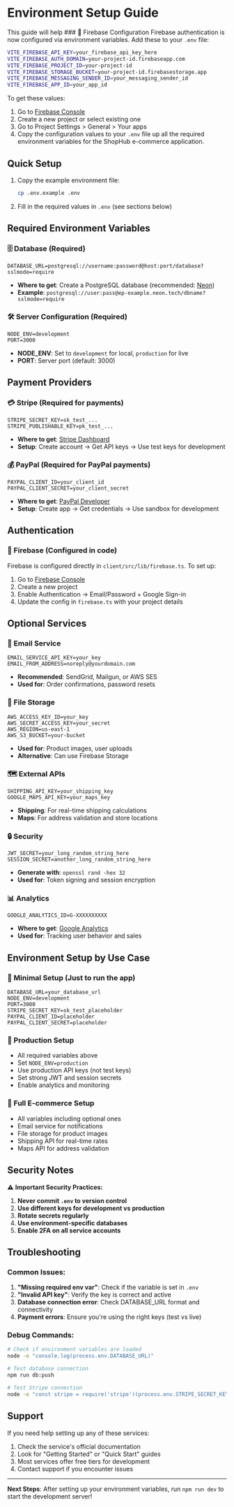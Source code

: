 # Environment Setup Guide

This guide will help ### 🔐 Firebase Configuration
Firebase authentication is now configured via environment variables. Add these to your `.env` file:

```bash
VITE_FIREBASE_API_KEY=your_firebase_api_key_here
VITE_FIREBASE_AUTH_DOMAIN=your-project-id.firebaseapp.com
VITE_FIREBASE_PROJECT_ID=your-project-id
VITE_FIREBASE_STORAGE_BUCKET=your-project-id.firebasestorage.app
VITE_FIREBASE_MESSAGING_SENDER_ID=your_messaging_sender_id
VITE_FIREBASE_APP_ID=your_app_id
```

To get these values:
1. Go to [Firebase Console](https://console.firebase.google.com/)
2. Create a new project or select existing one
3. Go to Project Settings > General > Your apps
4. Copy the configuration values to your `.env` file up all the required environment variables for the ShopHub e-commerce application.

## Quick Setup

1. Copy the example environment file:
   ```bash
   cp .env.example .env
   ```

2. Fill in the required values in `.env` (see sections below)

## Required Environment Variables

### 🗄️ Database (Required)
```env
DATABASE_URL=postgresql://username:password@host:port/database?sslmode=require
```
- **Where to get**: Create a PostgreSQL database (recommended: [Neon](https://neon.tech/))
- **Example**: `postgresql://user:pass@ep-example.neon.tech/dbname?sslmode=require`

### 🛠️ Server Configuration (Required)
```env
NODE_ENV=development
PORT=3000
```
- **NODE_ENV**: Set to `development` for local, `production` for live
- **PORT**: Server port (default: 3000)

## Payment Providers

### 💳 Stripe (Required for payments)
```env
STRIPE_SECRET_KEY=sk_test_...
STRIPE_PUBLISHABLE_KEY=pk_test_...
```
- **Where to get**: [Stripe Dashboard](https://dashboard.stripe.com/)
- **Setup**: Create account → Get API keys → Use test keys for development

### 💰 PayPal (Required for PayPal payments)
```env
PAYPAL_CLIENT_ID=your_client_id
PAYPAL_CLIENT_SECRET=your_client_secret
```
- **Where to get**: [PayPal Developer](https://developer.paypal.com/)
- **Setup**: Create app → Get credentials → Use sandbox for development

## Authentication

### 🔐 Firebase (Configured in code)
Firebase is configured directly in `client/src/lib/firebase.ts`. To set up:

1. Go to [Firebase Console](https://console.firebase.google.com/)
2. Create a new project
3. Enable Authentication → Email/Password + Google Sign-in
4. Update the config in `firebase.ts` with your project details

## Optional Services

### 📧 Email Service
```env
EMAIL_SERVICE_API_KEY=your_key
EMAIL_FROM_ADDRESS=noreply@yourdomain.com
```
- **Recommended**: SendGrid, Mailgun, or AWS SES
- **Used for**: Order confirmations, password resets

### 📁 File Storage
```env
AWS_ACCESS_KEY_ID=your_key
AWS_SECRET_ACCESS_KEY=your_secret
AWS_REGION=us-east-1
AWS_S3_BUCKET=your-bucket
```
- **Used for**: Product images, user uploads
- **Alternative**: Can use Firebase Storage

### 🗺️ External APIs
```env
SHIPPING_API_KEY=your_shipping_key
GOOGLE_MAPS_API_KEY=your_maps_key
```
- **Shipping**: For real-time shipping calculations
- **Maps**: For address validation and store locations

### 🔒 Security
```env
JWT_SECRET=your_long_random_string_here
SESSION_SECRET=another_long_random_string_here
```
- **Generate with**: `openssl rand -hex 32`
- **Used for**: Token signing and session encryption

### 📊 Analytics
```env
GOOGLE_ANALYTICS_ID=G-XXXXXXXXXX
```
- **Where to get**: [Google Analytics](https://analytics.google.com/)
- **Used for**: Tracking user behavior and sales

## Environment Setup by Use Case

### 🚀 Minimal Setup (Just to run the app)
```env
DATABASE_URL=your_database_url
NODE_ENV=development
PORT=3000
STRIPE_SECRET_KEY=sk_test_placeholder
PAYPAL_CLIENT_ID=placeholder
PAYPAL_CLIENT_SECRET=placeholder
```

### 💼 Production Setup
- All required variables above
- Set `NODE_ENV=production`
- Use production API keys (not test keys)
- Set strong JWT and session secrets
- Enable analytics and monitoring

### 🛒 Full E-commerce Setup
- All variables including optional ones
- Email service for notifications
- File storage for product images
- Shipping API for real-time rates
- Maps API for address validation

## Security Notes

⚠️ **Important Security Practices:**

1. **Never commit `.env` to version control**
2. **Use different keys for development vs production**
3. **Rotate secrets regularly**
4. **Use environment-specific databases**
5. **Enable 2FA on all service accounts**

## Troubleshooting

### Common Issues:

1. **"Missing required env var"**: Check if the variable is set in `.env`
2. **"Invalid API key"**: Verify the key is correct and active
3. **Database connection error**: Check DATABASE_URL format and connectivity
4. **Payment errors**: Ensure you're using the right keys (test vs live)

### Debug Commands:
```bash
# Check if environment variables are loaded
node -e "console.log(process.env.DATABASE_URL)"

# Test database connection
npm run db:push

# Test Stripe connection
node -e "const stripe = require('stripe')(process.env.STRIPE_SECRET_KEY); console.log('Stripe configured')"
```

## Support

If you need help setting up any of these services:

1. Check the service's official documentation
2. Look for "Getting Started" or "Quick Start" guides
3. Most services offer free tiers for development
4. Contact support if you encounter issues

---

**Next Steps**: After setting up your environment variables, run `npm run dev` to start the development server!

